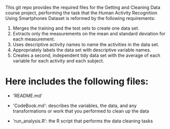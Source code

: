 This git repo provides the required files for the Getting and Cleaning Data course project, performing the task that the Human Activity Recognition Using Smartphones Dataset is reformed by the following requirements:

1. Merges the training and the test sets to create one data set.
2. Extracts only the measurements on the mean and standard deviation for each measurement. 
3. Uses descriptive activity names to name the activities in the data set.
4. Appropriately labels the data set with descriptive variable names. 
5. Creates a second, independent tidy data set with the average of each variable for each activity and each subject.


Here includes the following files:
==========================================

- 'README.md'

- 'CodeBook.md': describes the variables, the data, and any transformations or work that you performed to clean up the data

- 'run_analysis.R': the R script that performs the data cleaning tasks
